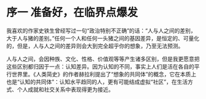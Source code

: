# 序一 准备好，在临界点爆发

我喜欢的作家史铁生曾经写过一句“政治特别不正确”的话：“人与人之间的差别，大于人与猪的差别。”任何一个人和任何一头猪之间的基因差异，是恒定的、可量化的，但是，人与人之间的差异则会大到完全超乎你的想象，乃至无法预测。

人与人之间，会因种族、文化、性格、价值观等等产生诸多区别，但是我更愿意把这些区别都归因于一点：认知差异。因为认知的不同，事实上人们是活在各自的平行世界里。《人类简史》的作者赫拉利提出了“想象的共同体”的概念，它在本质上也是“认知的共同体”：认知水平趋同的人，更有可能结成虚拟“社区”，在生活方式、个人成就和社交关系中表现得更为接近。